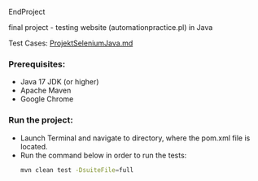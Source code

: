 EndProject

final project - testing website (automationpractice.pl) in Java

Test Cases: [ProjektSeleniumJava.md](docs/ProjektSeleniumJava.md)

### Prerequisites:
- Java 17 JDK (or higher) 
- Apache Maven
- Google Chrome


### Run the project:
- Launch Terminal and navigate to directory, where the pom.xml file is located.
- Run the command below in order to run the tests:
  ```bash
  mvn clean test -DsuiteFile=full
  ```